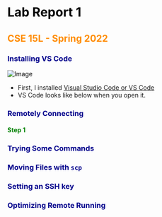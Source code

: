 <style>
H1{color:Black !important;}
H2{color:DarkOrange !important;}
H3{color:DarkBlue !important;}
H4{color:Green !important;}
p{color:Black !important;}
</style>


# Lab Report 1
## CSE 15L - Spring 2022

### Installing VS Code

![Image](https://github.com/kaung-min-khant/cse15l-lab-reports/issues/2#issue-1197500771)

* First, I installed [Visual Studio Code or VS Code](https://code.visualstudio.com/)
* VS Code looks like below when you open it.

### Remotely Connecting

#### Step 1

### Trying Some Commands

### Moving Files with `scp`

### Setting an SSH key

### Optimizing Remote Running
